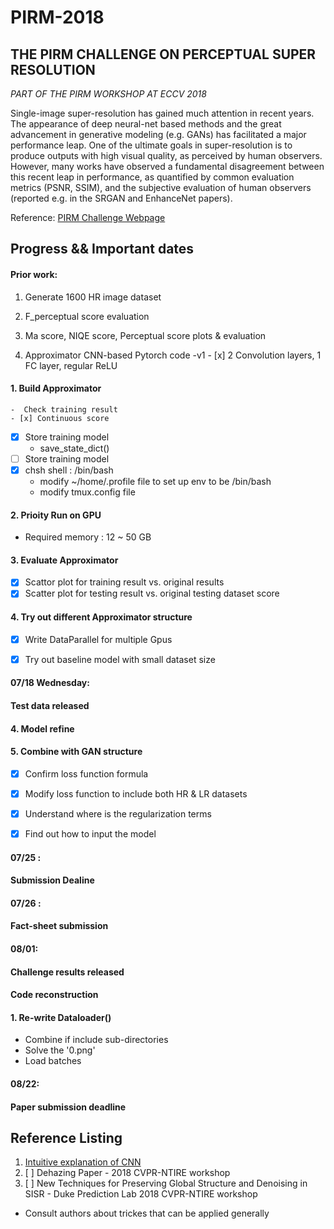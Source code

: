 # PIRM-2018

## THE PIRM CHALLENGE ON PERCEPTUAL SUPER RESOLUTION

*PART OF THE PIRM WORKSHOP AT ECCV 2018* 

Single-image super-resolution has gained much attention in recent years. The appearance of deep neural-net based methods and the great advancement in generative modeling (e.g. GANs) has facilitated a major performance leap. One of the ultimate goals in super-resolution is to produce outputs with high visual quality, as perceived by human observers. However, many works have observed a fundamental disagreement between this recent leap in performance, as quantified by common evaluation metrics (PSNR, SSIM), and the subjective evaluation of human observers (reported e.g. in the SRGAN and EnhanceNet papers).

Reference:
[PIRM Challenge Webpage](https://www.pirm2018.org/PIRM-SR.html)



## Progress && Important dates

#### Prior work: 
  1. Generate 1600 HR image dataset 

  2. F_perceptual score evaluation 
    
  3. Ma score, NIQE score, Perceptual score plots & evaluation 
   
  4. Approximator CNN-based Pytorch code -v1
    - [x] 2 Convolution layers, 1 FC layer, regular ReLU 
  
  
#### 1. Build Approximator 
    -  Check training result 
    - [x] Continuous score 
  - [x] Store training model
    - save_state_dict()
  - [ ] Store training model
  - [x] chsh shell : /bin/bash 
    - modify ~/home/.profile file to set up env to be /bin/bash 
    - modify tmux.config file 

#### 2. Prioity Run on GPU
  - Required memory : 12 ~ 50 GB
  
#### 3. Evaluate Approximator
  - [x] Scattor plot for training result vs. original results 
  - [x] Scatter plot for testing result vs. original testing dataset score 

#### 4. Try out different Approximator structure 
  - [x] Write DataParallel for multiple Gpus
  - [x] Try out baseline model with small dataset size 


#### 07/18 Wednesday: 
#### Test data released 

#### 4. Model refine

#### 5. Combine with GAN structure 
  - [x] Confirm loss function formula 
  - [x] Modify loss function to include both HR & LR datasets
  - [x] Understand where is the regularization terms
  - [x] Find out how to input the model 


#### 07/25 :
#### Submission Dealine 


#### 07/26 :
#### Fact-sheet submission   


#### 08/01: 
#### Challenge results released 
#### Code reconstruction 
#### 1. Re-write Dataloader()
  - Combine if include sub-directories
  - Solve the '0.png'
  - Load batches 

#### 08/22: 
#### Paper submission deadline 


## Reference Listing
1. [Intuitive explanation of CNN](https://ujjwalkarn.me/2016/08/11/intuitive-explanation-convnets/) 
2. [ ] Dehazing Paper - 2018 CVPR-NTIRE workshop 
3. [ ] New Techniques for Preserving Global Structure and Denoising in SISR - Duke Prediction Lab 2018 CVPR-NTIRE workshop
  - Consult authors about trickes that can be applied generally 
